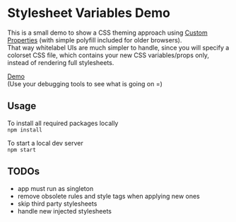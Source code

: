 # Stylesheet Variables Demo
This is a small demo to show a CSS theming approach using [Custom Properties](https://developer.mozilla.org/en-US/docs/Web/CSS/--*) (with simple polyfill included for older browsers).\
That way whitelabel UIs are much simpler to handle, since you will specify a colorset CSS file,
which contains your new CSS variables/props only, instead of rendering full stylesheets.

[Demo](https://bluemoehre.de/code/stylesheet-variables-js/)\
(Use your debugging tools to see what is going on =)

## Usage

To install all required packages locally\
`npm install`

To start a local dev server\
`npm start`

## TODOs
- app must run as singleton
- remove obsolete rules and style tags when applying new ones
- skip third party stylesheets
- handle new injected stylesheets